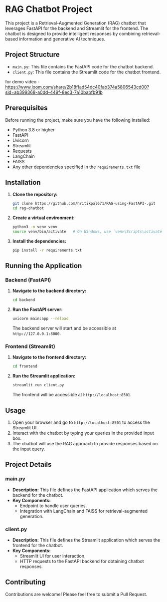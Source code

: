 # RAG Chatbot Project

This project is a Retrieval-Augmented Generation (RAG) chatbot that leverages FastAPI for the backend and Streamlit for the frontend. The chatbot is designed to provide intelligent responses by combining retrieval-based information and generative AI techniques.

## Project Structure

- `main.py`: This file contains the FastAPI code for the chatbot backend.
- `client.py`: This file contains the Streamlit code for the chatbot frontend.

for demo video -https://www.loom.com/share/2b18ffad54dc40fab374a5806543cd00?sid=ab399368-a0dd-449f-8ec3-7a10babfb91b

## Prerequisites

Before running the project, make sure you have the following installed:

- Python 3.8 or higher
- FastAPI
- Uvicorn
- Streamlit
- Requests
- LangChain
- FAISS
- Any other dependencies specified in the `requirements.txt` file

## Installation

1. **Clone the repository:**
   ```bash
   git clone https://github.com/hritikpal671/RAG-using-FastAPI-.git
   cd rag-chatbot
   ```

2. **Create a virtual environment:**
   ```bash
   python3 -m venv venv
   source venv/bin/activate   # On Windows, use `venv\Scripts\activate`
   ```

3. **Install the dependencies:**
   ```bash
   pip install -r requirements.txt
   ```

## Running the Application

### Backend (FastAPI)

1. **Navigate to the backend directory:**
   ```bash
   cd backend
   ```

2. **Run the FastAPI server:**
   ```bash
   uvicorn main:app --reload
   ```

   The backend server will start and be accessible at `http://127.0.0.1:8000`.

### Frontend (Streamlit)

1. **Navigate to the frontend directory:**
   ```bash
   cd frontend
   ```

2. **Run the Streamlit application:**
   ```bash
   streamlit run client.py
   ```

   The frontend will be accessible at `http://localhost:8501`.

## Usage

1. Open your browser and go to `http://localhost:8501` to access the Streamlit UI.
2. Interact with the chatbot by typing your queries in the provided input box.
3. The chatbot will use the RAG approach to provide responses based on the input query.

## Project Details

### main.py

- **Description:** This file defines the FastAPI application which serves the backend for the chatbot.
- **Key Components:**
  - Endpoint to handle user queries.
  - Integration with LangChain and FAISS for retrieval-augmented generation.

### client.py

- **Description:** This file defines the Streamlit application which serves the frontend for the chatbot.
- **Key Components:**
  - Streamlit UI for user interaction.
  - HTTP requests to the FastAPI backend for obtaining chatbot responses.

## Contributing

Contributions are welcome! Please feel free to submit a Pull Request.

